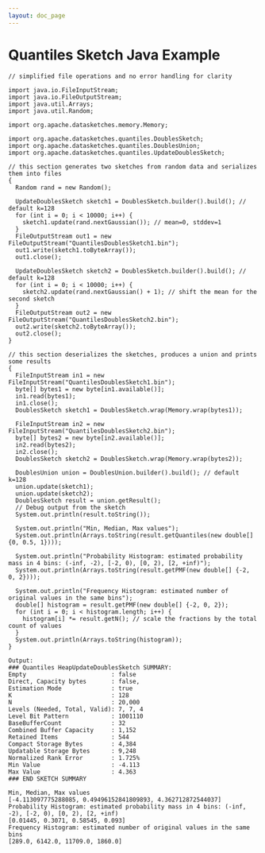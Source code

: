 ```yaml
---
layout: doc_page
---
```

<!--
    Licensed to the Apache Software Foundation (ASF) under one
    or more contributor license agreements.  See the NOTICE file
    distributed with this work for additional information
    regarding copyright ownership.  The ASF licenses this file
    to you under the Apache License, Version 2.0 (the
    "License"); you may not use this file except in compliance
    with the License.  You may obtain a copy of the License at

      http://www.apache.org/licenses/LICENSE-2.0

    Unless required by applicable law or agreed to in writing,
    software distributed under the License is distributed on an
    "AS IS" BASIS, WITHOUT WARRANTIES OR CONDITIONS OF ANY
    KIND, either express or implied.  See the License for the
    specific language governing permissions and limitations
    under the License.
-->
# Quantiles Sketch Java Example

    // simplified file operations and no error handling for clarity

    import java.io.FileInputStream;
    import java.io.FileOutputStream;
    import java.util.Arrays;
    import java.util.Random;

    import org.apache.datasketches.memory.Memory;

    import org.apache.datasketches.quantiles.DoublesSketch;
    import org.apache.datasketches.quantiles.DoublesUnion;
    import org.apache.datasketches.quantiles.UpdateDoublesSketch;

    // this section generates two sketches from random data and serializes them into files
    {
      Random rand = new Random();

      UpdateDoublesSketch sketch1 = DoublesSketch.builder().build(); // default k=128
      for (int i = 0; i < 10000; i++) {
        sketch1.update(rand.nextGaussian()); // mean=0, stddev=1
      }
      FileOutputStream out1 = new FileOutputStream("QuantilesDoublesSketch1.bin");
      out1.write(sketch1.toByteArray());
      out1.close();
    
      UpdateDoublesSketch sketch2 = DoublesSketch.builder().build(); // default k=128
      for (int i = 0; i < 10000; i++) {
        sketch2.update(rand.nextGaussian() + 1); // shift the mean for the second sketch
      }
      FileOutputStream out2 = new FileOutputStream("QuantilesDoublesSketch2.bin");
      out2.write(sketch2.toByteArray());
      out2.close();
    }

    // this section deserializes the sketches, produces a union and prints some results
    {
      FileInputStream in1 = new FileInputStream("QuantilesDoublesSketch1.bin");
      byte[] bytes1 = new byte[in1.available()];
      in1.read(bytes1);
      in1.close();
      DoublesSketch sketch1 = DoublesSketch.wrap(Memory.wrap(bytes1));

      FileInputStream in2 = new FileInputStream("QuantilesDoublesSketch2.bin");
      byte[] bytes2 = new byte[in2.available()];
      in2.read(bytes2);
      in2.close();
      DoublesSketch sketch2 = DoublesSketch.wrap(Memory.wrap(bytes2));

      DoublesUnion union = DoublesUnion.builder().build(); // default k=128
      union.update(sketch1);
      union.update(sketch2);
      DoublesSketch result = union.getResult();
      // Debug output from the sketch
      System.out.println(result.toString());

      System.out.println("Min, Median, Max values");
      System.out.println(Arrays.toString(result.getQuantiles(new double[] {0, 0.5, 1})));

      System.out.println("Probability Histogram: estimated probability mass in 4 bins: (-inf, -2), [-2, 0), [0, 2), [2, +inf)");
      System.out.println(Arrays.toString(result.getPMF(new double[] {-2, 0, 2})));

      System.out.println("Frequency Histogram: estimated number of original values in the same bins");
      double[] histogram = result.getPMF(new double[] {-2, 0, 2});
      for (int i = 0; i < histogram.length; i++) {
        histogram[i] *= result.getN(); // scale the fractions by the total count of values
      }
      System.out.println(Arrays.toString(histogram));
    }

    Output:
    ### Quantiles HeapUpdateDoublesSketch SUMMARY: 
    Empty                        : false
    Direct, Capacity bytes       : false, 
    Estimation Mode              : true
    K                            : 128
    N                            : 20,000
    Levels (Needed, Total, Valid): 7, 7, 4
    Level Bit Pattern            : 1001110
    BaseBufferCount              : 32
    Combined Buffer Capacity     : 1,152
    Retained Items               : 544
    Compact Storage Bytes        : 4,384
    Updatable Storage Bytes      : 9,248
    Normalized Rank Error        : 1.725%
    Min Value                    : -4.113
    Max Value                    : 4.363
    ### END SKETCH SUMMARY

    Min, Median, Max values
    [-4.113097775288085, 0.49496152841809893, 4.362712872544037]
    Probability Histogram: estimated probability mass in 4 bins: (-inf, -2), [-2, 0), [0, 2), [2, +inf)
    [0.01445, 0.3071, 0.58545, 0.093]
    Frequency Histogram: estimated number of original values in the same bins
    [289.0, 6142.0, 11709.0, 1860.0]
